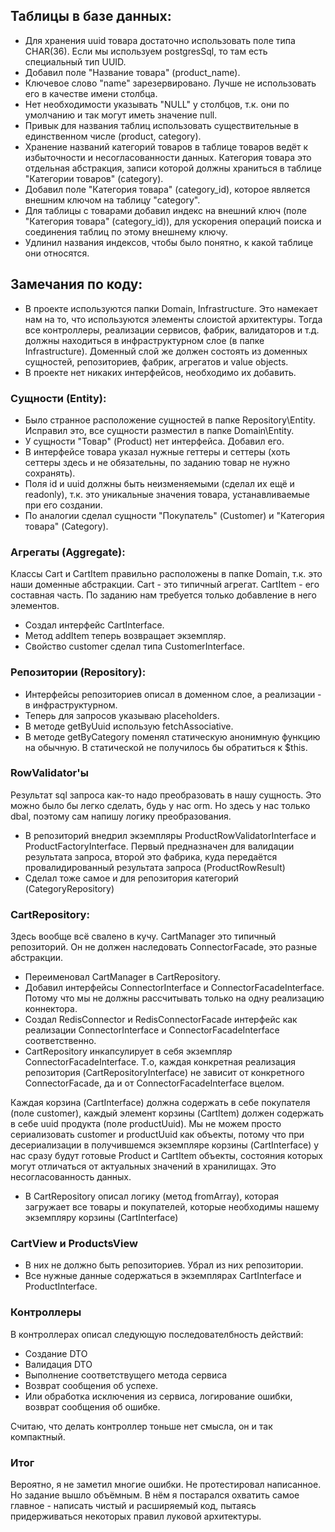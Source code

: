 ## Таблицы в базе данных:
- Для хранения uuid товара достаточно использовать поле типа CHAR(36). Если мы используем postgresSql, то там есть специальный тип UUID.
- Добавил поле "Название товара" (product_name).
- Ключевое слово "name" зарезервировано. Лучше не использовать его в качестве имени столбца.
- Нет необходимости указывать "NULL" у столбцов, т.к. они по умолчанию и так могут иметь значение null. 
- Привык для названия таблиц использовать существительные в единственном числе (product, category).
- Хранение названий категорий товаров в таблице товаров ведёт к избыточности и несогласованности данных. Категория товара это отдельная абстракция, записи которой должны храниться в таблице "Категории товаров" (category).
- Добавил поле "Категория товара" (category_id), которое является внешним ключом на таблицу "category".
- Для таблицы с товарами добавил индекс на внешний ключ (поле "Категория товара" (category_id)), для ускорения операций поиска и соединения таблиц по этому внешнему ключу.
- Удлинил названия индексов, чтобы было понятно, к какой таблице они относятся.

## Замечания по коду:
- В проекте используются папки Domain, Infrastructure. Это намекает нам на то, что используются элементы слоистой архитектуры. Тогда все контроллеры, реализации сервисов, фабрик, валидаторов и т.д. должны находиться в инфраструктурном слое (в папке Infrastructure). Доменный слой же должен состоять из доменных сущностей, репозиториев, фабрик, агрегатов и value objects.
- В проекте нет никаких интерфейсов, необходимо их добавить.
  
### Сущности (Entity):
- Было странное расположение сущностей в папке Repository\Entity. Исправил это, все сущности разместил в папке Domain\Entity.
- У сущности "Товар" (Product) нет интерфейса. Добавил его.
- В интерфейсе товара указал нужные геттеры и сеттеры (хоть сеттеры здесь и не обязательны, по заданию товар не нужно сохранять).
- Поля id и uuid должны быть неизменяемыми (сделал их ещё и readonly), т.к. это уникальные значения товара, устанавливаемые при его создании.
- По аналогии сделал сущности "Покупатель" (Customer) и "Категория товара" (Category).

### Агрегаты (Aggregate):
  Классы Cart и CartItem правильно расположены в папке Domain, т.к. это наши доменные абстракции. Cart - это типичный агрегат. CartItem - его составная часть. По заданию нам требуется только добавление в него элементов.
- Создал интерфейс CartInterface.
- Метод addItem теперь возвращает экземпляр.
- Свойство customer сделал типа CustomerInterface.

### Репозитории (Repository):
- Интерфейсы репозиториев описал в доменном слое, а реализации - в инфраструктурном. 
- Теперь для запросов указываю placeholders.
- В методе getByUuid использую fetchAssociative.
- В методе getByCategory поменял статическую анонимную функцию на обычную. В статической не получилось бы обратиться к $this.

### RowValidator'ы
Результат sql запроса как-то надо преобразовать в нашу сущность. Это можно было бы легко сделать, будь у нас orm. Но здесь у нас только dbal, поэтому сам напишу логику преобразования.
- В репозиторий внедрил экземпляры ProductRowValidatorInterface и ProductFactoryInterface. Первый предназначен для валидации результата запроса, второй это фабрика, куда передаётся провалидированный результата запроса (ProductRowResult)
- Сделал тоже самое и для репозитория категорий (CategoryRepository)

### CartRepository:
Здесь вообще всё свалено в кучу. CartManager это типичный репозиторий. Он не должен наследовать ConnectorFacade, это разные абстракции.
- Переименовал CartManager в CartRepository.
- Добавил интерфейсы ConnectorInterface и ConnectorFacadeInterface. Потому что мы не должны рассчитывать только на одну реализацию коннектора.
- Создал RedisConnector и RedisConnectorFacade интерфейс как реализации ConnectorInterface и ConnectorFacadeInterface соответственно. 
- CartRepository инкапсулирует в себя экземпляр ConnectorFacadeInterface. Т.о, каждая конкретная реализация репозитория (CartRepositoryInterface) не зависит от конкретного ConnectorFacade, да и от ConnectorFacadeInterface вцелом. 

Каждая корзина (CartInterface) должна содержать в себе покупателя (поле customer), каждый элемент корзины (CartItem) должен содержать в себе uuid продукта (поле productUuid). Мы не можем просто сериализовать customer и productUuid как объекты, потому что при десериализации в получившемся экземпляре корзины (CartInterface) у нас сразу будут готовые Product и CartItem объекты, состояния которых могут отличаться от актуальных значений в хранилищах. Это несогласованность данных.
- В CartRepository описал логику (метод fromArray), которая загружает все товары и покупателей, которые необходимы нашему экземпляру корзины (CartInterface)

### CartView и ProductsView
- В них не должно быть репозиториев. Убрал из них репозитории.
- Все нужные данные содержаться в экземплярах CartInterface и ProductInterface.

### Контроллеры
В контроллерах описал следующую последователбность действий:
- Создание DTO
- Валидация DTO
- Выполнение соответствущего метода сервиса
- Возврат сообщения об успехе.
- Или обработка исключения из сервиса, логирование ошибки, возврат сообщения об ошибке.

Считаю, что делать контроллер тоньше нет смысла, он и так компактный.

### Итог
Вероятно, я не заметил многие ошибки. Не протестировал написанное. Но задание вышло объёмным. В нём я постарался охватить самое главное - написать чистый и расширяемый код, пытаясь придерживаться некоторых правил луковой архитектуры.
